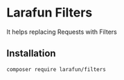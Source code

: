 # Larafun Filters

It helps replacing Requests with Filters

## Installation

```bash
composer require larafun/filters
```


